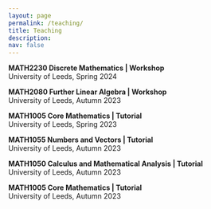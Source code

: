 ```yaml
---
layout: page
permalink: /teaching/
title: Teaching
description:
nav: false
---
```


<b>MATH2230 Discrete Mathematics | Workshop</b>\
University of Leeds, Spring 2024

<b>MATH2080 Further Linear Algebra | Workshop</b>\
University of Leeds, Autumn 2023

<b>MATH1005 Core Mathematics | Tutorial</b>\
University of Leeds, Spring 2023

<b>MATH1055 Numbers and Vectors | Tutorial</b>\
University of Leeds, Autumn 2023

<b>MATH1050 Calculus and Mathematical Analysis | Tutorial</b>\
University of Leeds, Autumn 2023

<b>MATH1005 Core Mathematics | Tutorial</b>\
University of Leeds, Autumn 2023
